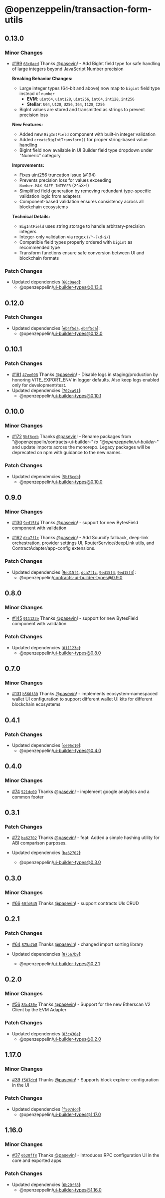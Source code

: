 # @openzeppelin/transaction-form-utils

## 0.13.0

### Minor Changes

- [#199](https://github.com/OpenZeppelin/ui-builder/pull/199) [`68c0aed`](https://github.com/OpenZeppelin/ui-builder/commit/68c0aed14f3597df8c52dc8667e420624399b8d2) Thanks [@pasevin](https://github.com/pasevin)! - Add BigInt field type for safe handling of large integers beyond JavaScript Number precision

  **Breaking Behavior Changes:**
  - Large integer types (64-bit and above) now map to `bigint` field type instead of `number`
    - **EVM**: `uint64`, `uint128`, `uint256`, `int64`, `int128`, `int256`
    - **Stellar**: `U64`, `U128`, `U256`, `I64`, `I128`, `I256`
  - BigInt values are stored and transmitted as strings to prevent precision loss

  **New Features:**
  - Added new `BigIntField` component with built-in integer validation
  - Added `createBigIntTransform()` for proper string-based value handling
  - BigInt field now available in UI Builder field type dropdown under "Numeric" category

  **Improvements:**
  - Fixes uint256 truncation issue (#194)
  - Prevents precision loss for values exceeding `Number.MAX_SAFE_INTEGER` (2^53-1)
  - Simplified field generation by removing redundant type-specific validation logic from adapters
  - Component-based validation ensures consistency across all blockchain ecosystems

  **Technical Details:**
  - `BigIntField` uses string storage to handle arbitrary-precision integers
  - Integer-only validation via regex (`/^-?\d+$/`)
  - Compatible field types properly ordered with `bigint` as recommended type
  - Transform functions ensure safe conversion between UI and blockchain formats

### Patch Changes

- Updated dependencies [[`68c0aed`](https://github.com/OpenZeppelin/ui-builder/commit/68c0aed14f3597df8c52dc8667e420624399b8d2)]:
  - @openzeppelin/ui-builder-types@0.13.0

## 0.12.0

### Patch Changes

- Updated dependencies [[`eb4f5da`](https://github.com/OpenZeppelin/ui-builder/commit/eb4f5da65ddc16f2c8cb0bd5644a700c9a14f500), [`eb4f5da`](https://github.com/OpenZeppelin/ui-builder/commit/eb4f5da65ddc16f2c8cb0bd5644a700c9a14f500)]:
  - @openzeppelin/ui-builder-types@0.12.0

## 0.10.1

### Patch Changes

- [#181](https://github.com/OpenZeppelin/ui-builder/pull/181) [`47ee098`](https://github.com/OpenZeppelin/ui-builder/commit/47ee098b9d17241cb9323e0b644c3e36957ec358) Thanks [@pasevin](https://github.com/pasevin)! - Disable logs in staging/production by honoring VITE_EXPORT_ENV in logger defaults.
  Also keep logs enabled only for development/test.
- Updated dependencies [[`702ca91`](https://github.com/OpenZeppelin/ui-builder/commit/702ca91f01a35057e6d1c1809aa00bfd926bcd98)]:
  - @openzeppelin/ui-builder-types@0.10.1

## 0.10.0

### Minor Changes

- [#172](https://github.com/OpenZeppelin/ui-builder/pull/172) [`5bf6ceb`](https://github.com/OpenZeppelin/ui-builder/commit/5bf6ceb81dacbe013eed92d6a0aee05d00c1863d) Thanks [@pasevin](https://github.com/pasevin)! - Rename packages from "@openzeppelin/contracts-ui-builder-_" to "@openzeppelin/ui-builder-_" and update imports across the monorepo. Legacy packages will be deprecated on npm with guidance to the new names.

### Patch Changes

- Updated dependencies [[`5bf6ceb`](https://github.com/OpenZeppelin/ui-builder/commit/5bf6ceb81dacbe013eed92d6a0aee05d00c1863d)]:
  - @openzeppelin/ui-builder-types@0.10.0

## 0.9.0

### Minor Changes

- [#130](https://github.com/OpenZeppelin/contracts-ui-builder/pull/130) [`9ed15f4`](https://github.com/OpenZeppelin/contracts-ui-builder/commit/9ed15f4b0460d5fd8c4e94d5392dbbbeda082c47) Thanks [@pasevin](https://github.com/pasevin)! - support for new BytesField component with validation

- [#162](https://github.com/OpenZeppelin/contracts-ui-builder/pull/162) [`dca7f1c`](https://github.com/OpenZeppelin/contracts-ui-builder/commit/dca7f1c4eb93be062c687186b85bd6f61eca8b93) Thanks [@pasevin](https://github.com/pasevin)! - Add Sourcify fallback, deep-link orchestration, provider settings UI, RouterService/deepLink utils, and ContractAdapter/app-config extensions.

### Patch Changes

- Updated dependencies [[`9ed15f4`](https://github.com/OpenZeppelin/contracts-ui-builder/commit/9ed15f4b0460d5fd8c4e94d5392dbbbeda082c47), [`dca7f1c`](https://github.com/OpenZeppelin/contracts-ui-builder/commit/dca7f1c4eb93be062c687186b85bd6f61eca8b93), [`9ed15f4`](https://github.com/OpenZeppelin/contracts-ui-builder/commit/9ed15f4b0460d5fd8c4e94d5392dbbbeda082c47), [`9ed15f4`](https://github.com/OpenZeppelin/contracts-ui-builder/commit/9ed15f4b0460d5fd8c4e94d5392dbbbeda082c47)]:
  - @openzeppelin/contracts-ui-builder-types@0.9.0

## 0.8.0

### Minor Changes

- [#145](https://github.com/OpenZeppelin/contracts-ui-builder/pull/145) [`011123e`](https://github.com/OpenZeppelin/contracts-ui-builder/commit/011123ed8345f0a1ef11f0796bcb2422504763b9) Thanks [@pasevin](https://github.com/pasevin)! - support for new BytesField component with validation

### Patch Changes

- Updated dependencies [[`011123e`](https://github.com/OpenZeppelin/contracts-ui-builder/commit/011123ed8345f0a1ef11f0796bcb2422504763b9)]:
  - @openzeppelin/ui-builder-types@0.8.0

## 0.7.0

### Minor Changes

- [#131](https://github.com/OpenZeppelin/contracts-ui-builder/pull/131) [`b566f80`](https://github.com/OpenZeppelin/contracts-ui-builder/commit/b566f804b8fbc439f66fc3459c211ae4e96b75ec) Thanks [@pasevin](https://github.com/pasevin)! - implements ecosystem-namespaced wallet UI configuration to support different wallet UI kits for different blockchain ecosystems

## 0.4.1

### Patch Changes

- Updated dependencies [[`ce96c10`](https://github.com/OpenZeppelin/contracts-ui-builder/commit/ce96c104e9e5df22ba335a8746cda740a70dbd0b)]:
  - @openzeppelin/ui-builder-types@0.4.0

## 0.4.0

### Minor Changes

- [#74](https://github.com/OpenZeppelin/contracts-ui-builder/pull/74) [`521dc09`](https://github.com/OpenZeppelin/contracts-ui-builder/commit/521dc092e2394501affc9f3f37144ba8c735591c) Thanks [@pasevin](https://github.com/pasevin)! - implement google analytics and a common footer

## 0.3.1

### Patch Changes

- [#72](https://github.com/OpenZeppelin/contracts-ui-builder/pull/72) [`ba62702`](https://github.com/OpenZeppelin/contracts-ui-builder/commit/ba62702eea64cc2a1989f2d1f568f22ff414a4ca) Thanks [@pasevin](https://github.com/pasevin)! - feat: Added a simple hashing utility for ABI comparison purposes.

- Updated dependencies [[`ba62702`](https://github.com/OpenZeppelin/contracts-ui-builder/commit/ba62702eea64cc2a1989f2d1f568f22ff414a4ca)]:
  - @openzeppelin/ui-builder-types@0.3.0

## 0.3.0

### Minor Changes

- [#66](https://github.com/OpenZeppelin/contracts-ui-builder/pull/66) [`60fd645`](https://github.com/OpenZeppelin/contracts-ui-builder/commit/60fd6457fef301f87303fd22b03e12df10c26103) Thanks [@pasevin](https://github.com/pasevin)! - support contracts UIs CRUD

## 0.2.1

### Patch Changes

- [#64](https://github.com/OpenZeppelin/contracts-ui-builder/pull/64) [`875a7b8`](https://github.com/OpenZeppelin/contracts-ui-builder/commit/875a7b8f00bec08b869b4a59c4def6e7b1790479) Thanks [@pasevin](https://github.com/pasevin)! - changed import sorting library

- Updated dependencies [[`875a7b8`](https://github.com/OpenZeppelin/contracts-ui-builder/commit/875a7b8f00bec08b869b4a59c4def6e7b1790479)]:
  - @openzeppelin/ui-builder-types@0.2.1

## 0.2.0

### Minor Changes

- [#56](https://github.com/OpenZeppelin/contracts-ui-builder/pull/56) [`83c430e`](https://github.com/OpenZeppelin/contracts-ui-builder/commit/83c430e86f47733bde89b560b70a7a922eebfe81) Thanks [@pasevin](https://github.com/pasevin)! - Support for the new Etherscan V2 Client by the EVM Adapter

### Patch Changes

- Updated dependencies [[`83c430e`](https://github.com/OpenZeppelin/contracts-ui-builder/commit/83c430e86f47733bde89b560b70a7a922eebfe81)]:
  - @openzeppelin/ui-builder-types@0.2.0

## 1.17.0

### Minor Changes

- [#39](https://github.com/OpenZeppelin/transaction-form-builder/pull/39) [`f507dcd`](https://github.com/OpenZeppelin/transaction-form-builder/commit/f507dcdc6cab173c812f9111c9c57d523d20740a) Thanks [@pasevin](https://github.com/pasevin)! - Supports block explorer configuration in the UI

### Patch Changes

- Updated dependencies [[`f507dcd`](https://github.com/OpenZeppelin/transaction-form-builder/commit/f507dcdc6cab173c812f9111c9c57d523d20740a)]:
  - @openzeppelin/ui-builder-types@1.17.0

## 1.16.0

### Minor Changes

- [#37](https://github.com/OpenZeppelin/transaction-form-builder/pull/37) [`6b20ff8`](https://github.com/OpenZeppelin/transaction-form-builder/commit/6b20ff82cab748db41797dff0891890e35a24bfe) Thanks [@pasevin](https://github.com/pasevin)! - Introduces RPC configuration UI in the core and exported apps

### Patch Changes

- Updated dependencies [[`6b20ff8`](https://github.com/OpenZeppelin/transaction-form-builder/commit/6b20ff82cab748db41797dff0891890e35a24bfe)]:
  - @openzeppelin/ui-builder-types@1.16.0
